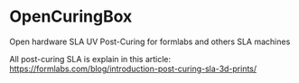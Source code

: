 # OpenCuringBox
Open hardware SLA UV Post-Curing for formlabs and others SLA machines

All post-curing SLA is explain in this article: 
https://formlabs.com/blog/introduction-post-curing-sla-3d-prints/
